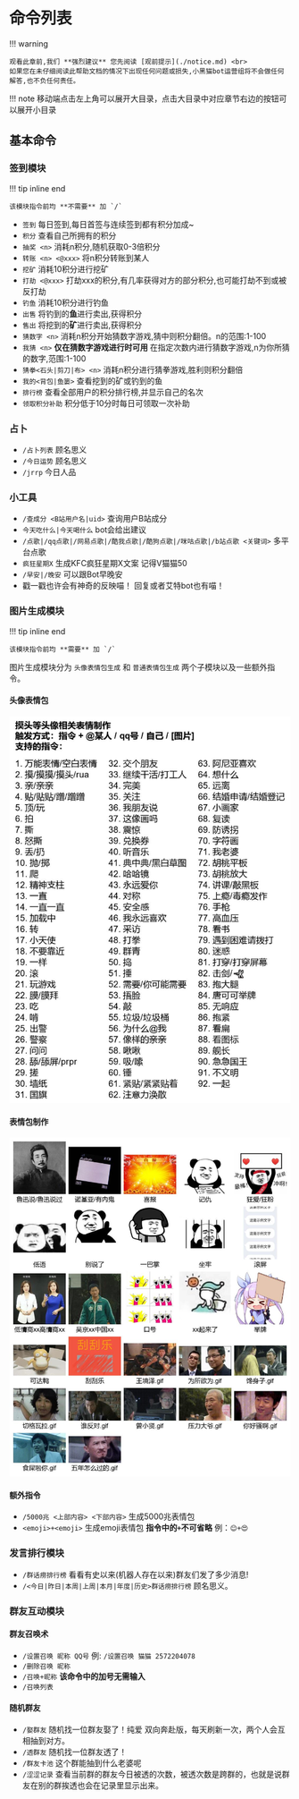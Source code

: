 # 命令列表

!!! warning

    观看此章前,我们 **强烈建议** 您先阅读 [观前提示](./notice.md) <br>
    如果您在未仔细阅读此帮助文档的情况下出现任何问题或损失,小黑猫bot运营组将不会做任何解答,也不负任何责任。

!!! note
    移动端点击左上角可以展开大目录，点击大目录中对应章节右边的按钮可以展开小目录

## 基本命令

### 签到模块  

!!! tip inline end

    该模块指令前均 **不需要** 加 `/`

- `签到` 每日签到,每日首签与连续签到都有积分加成~
- `积分` 查看自己所拥有的积分
- `抽奖 <n>` 消耗n积分,随机获取0-3倍积分
- `转账 <n> <@xxx>` 将n积分转账到某人
- `挖矿` 消耗10积分进行挖矿
- `打劫 <@xxx>` 打劫xxx的积分,有几率获得对方的部分积分,也可能打劫不到或被反打劫
- `钓鱼` 消耗10积分进行钓鱼
- `出售` 将钓到的**鱼**进行卖出,获得积分
- `售出` 将挖到的**矿**进行卖出,获得积分
- `猜数字 <n>` 消耗n积分开始猜数字游戏,猜中则积分翻倍。n的范围:1-100
- `我猜 <n>` **仅在猜数字游戏进行时可用** 在指定次数内进行猜数字游戏,n为你所猜的数字,范围:1-100
- `猜拳<石头|剪刀|布> <n>` 消耗n积分进行猜拳游戏,胜利则积分翻倍
- `我的<背包|鱼篓>` 查看挖到的矿或钓到的鱼
- `排行榜` 查看全部用户的积分排行榜,并显示自己的名次
- `领取积分补助` 积分低于10分时每日可领取一次补助

### 占卜

- `/占卜列表` 顾名思义
- `/今日运势` 顾名思义
- `/jrrp` 今日人品

### 小工具

- `/查成分 <B站用户名|uid>` 查询用户B站成分
- `今天吃什么|今天喝什么` bot会给出建议
- `/点歌|/qq点歌|/网易点歌|/酷我点歌|/酷狗点歌|/咪咕点歌|/b站点歌 <关键词>` 多平台点歌
- `疯狂星期X` 生成KFC疯狂星期X文案 记得V猫猫50
- `/早安|/晚安` 可以跟Bot早晚安
- 戳一戳也许会有神奇的反映喵！ 回复或者艾特bot也有喵！

### 图片生成模块

!!! tip inline end

    该模块指令前均 **需要** 加 `/`

图片生成模块分为 `头像表情包生成` 和 `普通表情包生成` 两个子模块以及一些额外指令。

#### 头像表情包

![头像表情包](./images/图片生成-头像表情包.jpg)

#### 表情包制作

![表情包制作](./images/图片生成-表情包制作.jpg)

#### 额外指令

- `/5000兆 <上部内容> <下部内容>` 生成5000兆表情包  
- `<emoji>+<emoji>` 生成emoji表情包 **指令中的`+`不可省略** 例：`😊+😍`
  
### 发言排行模块

- `/群话痨排行榜` 看看有史以来(机器人存在以来)群友们发了多少消息!
- `/<今日|昨日|本周|上周|本月|年度|历史>群话痨排行榜` 顾名思义。

### 群友互动模块

#### 群友召唤术

- `/设置召唤 昵称 QQ号` 例: `/设置召唤 猫猫 2572204078`
- `/删除召唤 昵称`
- `/召唤+昵称` **该命令中的加号无需输入**
- `/召唤列表`

#### 随机群友

- `/娶群友` 随机找一位群友娶了！纯爱 双向奔赴版，每天刷新一次，两个人会互相抽到对方。
- `/透群友` 随机找一位群友透了！
- `/群友卡池` 这个群能抽到什么老婆呢
- `/涩涩记录` 查看当前群的群友今日被透的次数，被透次数是跨群的，也就是说群友在别的群挨透也会在记录里显示出来。
